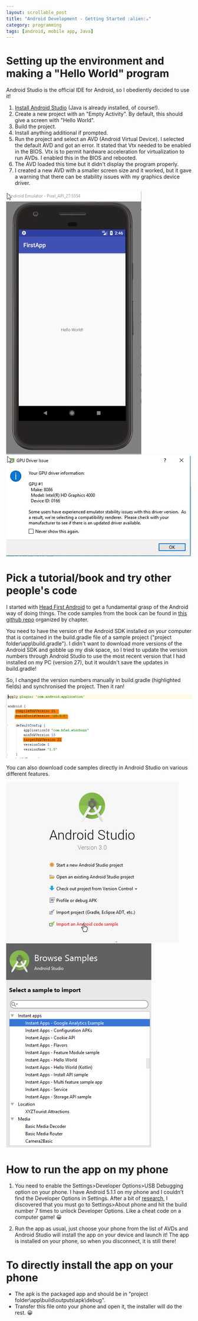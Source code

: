 ```yaml
---
layout: scrollable_post
title: "Android Development - Getting Started :alien:☕"
category: programming
tags: [android, mobile app, Java]
---
```

# Setting up the environment and making a "Hello World" program

Android Studio is the official IDE for Android, so I obediently decided to use it!

1. [Install Android Studio](https://developer.android.com/studio/index.html) (Java is already installed, of course!).
2. Create a new project with an "Empty Activity". By default, this should give a screen with "Hello World".
3. Build the project.
4. Install anything additional if prompted.
5. Run the project and select an AVD (Android Virtual Device). I selected the default AVD and got an error. It stated that Vtx needed to be enabled in the BIOS. Vtx is to permit hardware acceleration for virtualization to run AVDs. I enabled this in the BIOS and rebooted.
6. The AVD loaded this time but it didn't display the program properly.
7. I created a new AVD with a smaller screen size and it worked, but it gave a warning that there can be stability issues with my graphics device driver.

![android hello world](/assets/img/blog/2017-11-11-android/android-hello-world.png) ![device driver warning](/assets/img/blog/2017-11-11-android/android-avd-driver-warning.png)

# Pick a tutorial/book and try other people's code

I started with [Head First Android](http://shop.oreilly.com/product/0636920029045.do) to get a fundamental grasp of the Android way of doing things. The code samples from the book can be found in [this github repo](https://github.com/dogriffiths/HeadFirstAndroid) organized by chapter.  

You need to have the version of the Android SDK installed on your computer that is contained in the build.gradle file of a sample project ("project folder\app\build.gradle"). I didn't want to download more versions of the Android SDK and gobble up my disk space, so I tried to update the version numbers through Android Studio to use the most recent version that I had installed on my PC (version 27), but it wouldn't save the updates in build.gradle!

So, I changed the version numbers manually in build.gradle (highlighted fields) and synchronised the project. Then it ran!

![android gradle build update](/assets/img/blog/2017-11-11-android/android-gradle-build.png)

You can also download code samples directly in Android Studio on various different features.

![android studio import code sample](/assets/img/blog/2017-11-11-android/import-code-samples.png)
![android studio import code sample options](/assets/img/blog/2017-11-11-android/import-code-samples-options.png)


# How to run the app on my phone

1. You need to enable the Settings>Developer Options>USB Debugging option on your phone. I have Android 5.1.1 on my phone and I couldn't find the Developer Options in Settings. After a bit of [research](https://www.androidcentral.com/android-50-lollipop-basics-how-turn-developer-settings), I discovered that you must go to Settings>About phone and hit the build number 7 times to unlock Developer Options. Like a cheat code on a computer game! 😀

2. Run the app as usual, just choose your phone from the list of AVDs and Android Studio will  install the app on your device and launch it! The app is installed on your phone, so when you disconnect, it is still there!

# To directly install the app on your phone

- The apk is the packaged app and should be in "project folder\app\build\outputs\apk\debug".
- Transfer this file onto your phone and open it, the installer will do the rest. 😀
